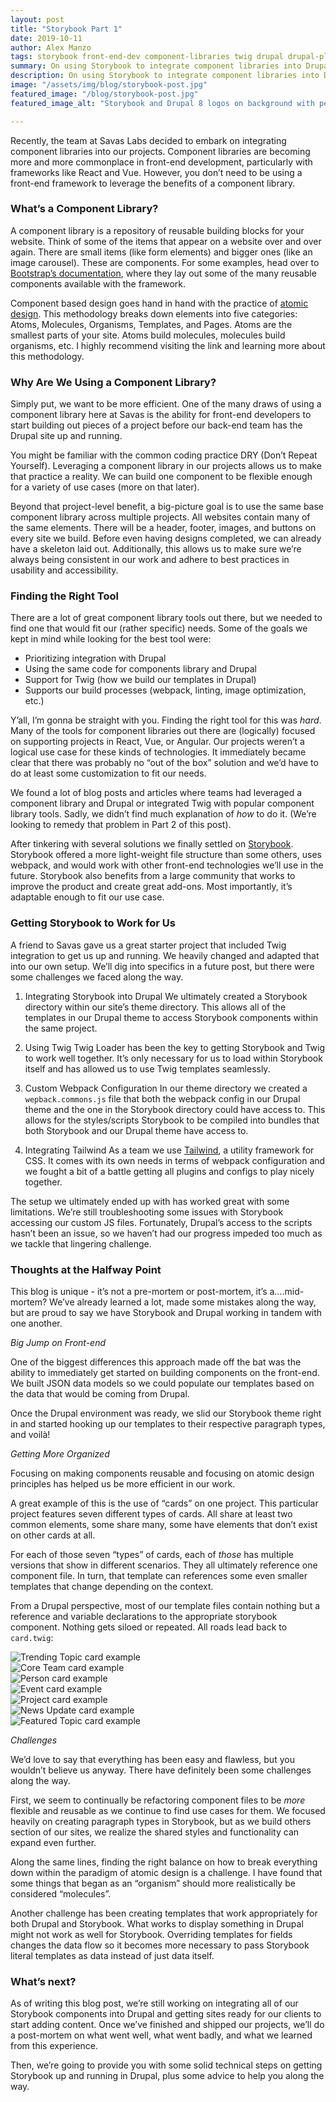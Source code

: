 ```yaml
---
layout: post
title: "Storybook Part 1"
date: 2019-10-11
author: Alex Manzo
tags: storybook front-end-dev component-libraries twig drupal drupal-planet
summary: On using Storybook to integrate component libraries into Drupal 8 projects.
description: On using Storybook to integrate component libraries into Drupal 8 projects.
image: "/assets/img/blog/storybook-post.jpg"
featured_image: "/blog/storybook-post.jpg"
featured_image_alt: "Storybook and Drupal 8 logos on background with people working on laptops."

---
```


Recently, the team at Savas Labs decided to embark on integrating component libraries into our projects. Component libraries are becoming more and more commonplace in front-end development, particularly with frameworks like React and Vue. However, you don’t need to be using a front-end framework to leverage the benefits of a component library.

### What’s a Component Library?

A component library is a repository of reusable building blocks for your website. Think of some of the items that appear on a website over and over again. There are small items (like form elements) and bigger ones (like an image carousel). These are components. For some examples, head over to [Bootstrap’s documentation](https://getbootstrap.com/docs/3.4/components/), where they lay out some of the many reusable components available with the framework.

Component based design goes hand in hand with the practice of [atomic design](http://bradfrost.com/blog/post/atomic-web-design/). This methodology breaks down elements into five categories: Atoms, Molecules, Organisms, Templates, and Pages. Atoms are the smallest parts of your site. Atoms build molecules, molecules build organisms, etc. I highly recommend visiting the link and learning more about this methodology.

### Why Are We Using a Component Library?

Simply put, we want to be more efficient. One of the many draws of using a component library here at Savas is the ability for front-end developers to start building out pieces of a project before our back-end team has the Drupal site up and running.

You might be familiar with the common coding practice DRY (Don’t Repeat Yourself). Leveraging a component library in our projects allows us to make that practice a reality. We can build one component to be flexible enough for a variety of use cases (more on that later).

Beyond that project-level benefit, a big-picture goal is to use the same base component library across multiple projects. All websites contain many of the same elements. There will be a header, footer, images, and buttons on every site we build. Before even having designs completed, we can already have a skeleton laid out. Additionally, this allows us to make sure we’re always being consistent in our work and adhere to best practices in usability and accessibility.

### Finding the Right Tool

There are a lot of great component library tools out there, but we needed to find one that would fit our (rather specific) needs. Some of the goals we kept in mind while looking for the best tool were:

- Prioritizing integration with Drupal
- Using the same code for components library and Drupal
- Support for Twig (how we build our templates in Drupal)
- Supports our build processes (webpack, linting, image optimization, etc.)

Y’all, I’m gonna be straight with you. Finding the right tool for this was _hard_. Many of the tools for component libraries out there are (logically) focused on supporting projects in React, Vue, or Angular. Our projects weren’t a logical use case for these kinds of technologies. It immediately became clear that there was probably no “out of the box” solution and we’d have to do at least some customization to fit our needs.

We found a lot of blog posts and articles where teams had leveraged a component library and Drupal or integrated Twig with popular component library tools. Sadly, we didn’t find much explanation of _how_ to do it. (We’re looking to remedy that problem in Part 2 of this post).

After tinkering with several solutions we finally settled on [Storybook](https://storybook.js.org/). Storybook offered a more light-weight file structure than some others, uses webpack, and would work with other front-end technologies we’ll use in the future. Storybook also benefits from a large community that works to improve the product and create great add-ons. Most importantly, it’s adaptable enough to fit our use case.

### Getting Storybook to Work for Us

A friend to Savas gave us a great starter project that included Twig integration to get us up and running. We heavily changed and adapted that into our own setup. We’ll dig into specifics in a future post, but there were some challenges we faced along the way.

1. Integrating Storybook into Drupal
  We ultimately created a Storybook directory within our site’s theme directory. This allows all of the templates in our Drupal theme to access Storybook components within the same project.

2. Using Twig
  Twig Loader has been the key to getting Storybook and Twig to work well together. It’s only necessary for us to load within Storybook itself and has allowed us to use Twig templates seamlessly.

3. Custom Webpack Configuration
  In our theme directory we created a `wepback.commons.js` file that both the webpack config in our Drupal theme and the one in the Storybook directory could have access to. This allows for the styles/scripts Storybook to be compiled into bundles that both Storybook and our Drupal theme have access to.

4. Integrating Tailwind
  As a team we use [Tailwind](https://tailwindcss.com/), a utility framework for CSS. It comes with its own needs in terms of webpack configuration and we fought a bit of a battle getting all plugins and configs to play nicely together.

The setup we ultimately ended up with has worked great with some limitations. We’re still troubleshooting some issues with Storybook accessing our custom JS files. Fortunately, Drupal’s access to the scripts hasn’t been an issue, so we haven’t had our progress impeded too much as we tackle that lingering challenge.

### Thoughts at the Halfway Point

This blog is unique - it’s not a pre-mortem or post-mortem, it’s a….mid-mortem? We’ve already learned a lot, made some mistakes along the way, but are proud to say we have Storybook and Drupal working in tandem with one another.

_Big Jump on Front-end_

One of the biggest differences this approach made off the bat was the ability to immediately get started on building components on the front-end. We built JSON data models so we could populate our templates based on the data that would be coming from Drupal.

Once the Drupal environment was ready, we slid our Storybook theme right in and started hooking up our templates to their respective paragraph types, and voilà!

_Getting More Organized_

Focusing on making components reusable and focusing on atomic design principles has helped us be more efficient in our work.

A great example of this is the use of “cards” on one project. This particular project features seven different types of cards. All share at least two common elements, some share many, some have elements that don’t exist on other cards at all.

For each of those seven “types” of cards, each of _those_ has multiple versions that show in different scenarios. They all ultimately reference one component file. In turn, that template can references some even smaller templates that change depending on the context.

From a Drupal perspective, most of our template files contain nothing but a reference and variable declarations to the appropriate storybook component. Nothing gets siloed or repeated. All roads lead back to `card.twig`:

<div class="blog-image-large">
<img alt="Trending Topic card example" src="/assets/img/blog/storybook-card-1.png">
</div>
<div class="blog-image-large">
<img alt="Core Team card example" src="/assets/img/blog/storybook-card-2.png">
</div>
<div class="blog-image-large">
<img alt="Person card example" src="/assets/img/blog/storybook-card-3.png">
</div>
<div class="blog-image-large">
<img alt="Event card example" src="/assets/img/blog/storybook-card-4.png">
</div>
<div class="blog-image-full-width">
<img alt="Project card example" src="/assets/img/blog/storybook-card-5.png">
</div>
<div class="blog-image-full-width">
<img alt="News Update card example " src="/assets/img/blog/storybook-card-6.png">
</div>
<div class="blog-image-full-width">
<img alt="Featured Topic card example" src="/assets/img/blog/storybook-card-7.png">
</div>

_Challenges_

We’d love to say that everything has been easy and flawless, but you wouldn’t believe us anyway. There have definitely been some challenges along the way.

First, we seem to continually be refactoring component files to be _more_ flexible and reusable as we continue to find use cases for them. We focused heavily on creating paragraph types in Storybook, but as we build others section of our sites, we realize the shared styles and functionality can expand even further.

Along the same lines, finding the right balance on how to break everything down within the paradigm of atomic design is a challenge. I have found that some things that began as an “organism” should more realistically be considered “molecules”.

Another challenge has been creating templates that work appropriately for both Drupal and Storybook. What works to display something in Drupal might not work as well for Storybook. Overriding templates for fields changes the data flow so it becomes more necessary to pass Storybook literal templates as data instead of just data itself.

### What’s next?

As of writing this blog post, we’re still working on integrating all of our Storybook components into Drupal and getting sites ready for our clients to start adding content. Once we’ve finished and shipped our projects, we’ll do a post-mortem on what went well, what went badly, and what we learned from this experience.

Then, we’re going to provide you with some solid technical steps on getting Storybook up and running in Drupal, plus some advice to help you along the way.

